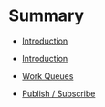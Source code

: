# Summary

* [Introduction](README.md)

* [Introduction](Introduction.md)
* [Work Queues](Work-Queues.md)
* [Publish / Subscribe](Publish-Subscribe.md)
